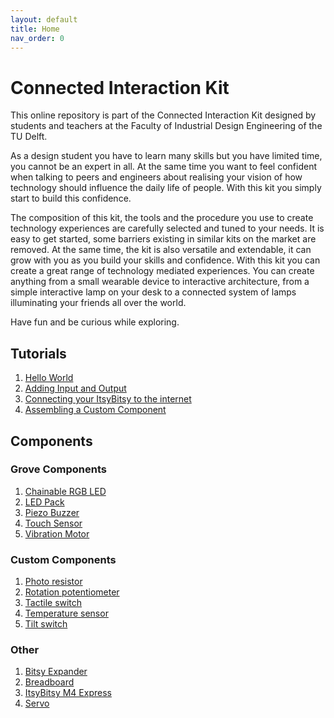 ```yaml
---
layout: default
title: Home
nav_order: 0
---
```


# Connected Interaction Kit 

This online repository is part of the Connected Interaction Kit designed by students and teachers at the Faculty of Industrial Design Engineering of the TU Delft.

As a design student you have to learn many skills but you have limited time, you cannot be an expert in all. At the same time you want to feel confident when talking to peers and engineers about realising your vision of how technology should influence the daily life of people. With this kit you simply start to build this confidence.

The composition of this kit, the tools and the procedure you use to create technology experiences are carefully selected and tuned to your needs. It is easy to get started, some barriers existing in similar kits on the market are removed. At the same time, the kit is also versatile and extendable, it can grow with you as you build your skills and confidence.
With this kit you can create a great range of technology mediated experiences. You can create anything from a small wearable device to interactive architecture, from a simple interactive lamp on your desk to a connected system of lamps illuminating your friends all over the world.

Have fun and be curious while exploring.

## Tutorials
1. [Hello World](tutorials/01-hello-world/index.md)
2. [Adding Input and Output](tutorials/02-adding-input-and-output/index.md)
3. [Connecting your ItsyBitsy to the internet](tutorials/03-connect-to-the-internet/index.md)
4. [Assembling a Custom Component](tutorials/04-assemble-custom-component/index.md)


## Components
### Grove Components
1. [Chainable RGB LED](components/chainable-rgb-led/chainable-rgb-led.md)
2. [LED Pack](components/led-pack/led-pack.md)
3. [Piezo Buzzer](components/piezo-buzzer/piezo-buzzer.md)
4. [Touch Sensor](components/touch-sensor/touch-sensor.md)
5. [Vibration Motor](components/vibration-motor/vibration-motor.md)
   

### Custom Components
1. [Photo resistor](components/photo-resistor/photo-resistor.md)
2. [Rotation potentiometer](components/rotation-potentiometer/rotation-potentiometer.md)
3. [Tactile switch](components/tactile-switch/tactile-switch.md)
4. [Temperature sensor](components/temperature-sensor/temperature-sensor.md)
5. [Tilt switch](components/tilt-switch/tilt-switch.md)

### Other
1. [Bitsy Expander](components/bitsy-expander/bitsy-expander.md)
2. [Breadboard](components/breadboard/breadboard.md)
3. [ItsyBitsy M4 Express](components/itsybitsy-m4-express/itsybitsy-m4-express.md)
4. [Servo](components/servo/servo.md)
